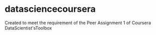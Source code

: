 datasciencecoursera
===================

Created to meet the requirement of the Peer Assignment 1 of Coursera DataScientist'sToolbox
